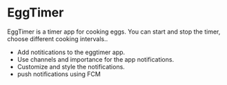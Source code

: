 # EggTimer 

EggTimer is a timer app for cooking eggs.
You can start and stop the timer, choose different cooking intervals.. 


* Add notitications to the eggtimer app.
* Use channels and importance for the app notifications. 
* Customize and style the notifications.
* push notifications using FCM

